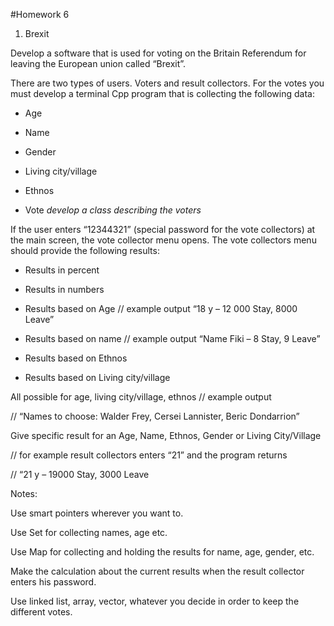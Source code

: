 #Homework 6


1. Brexit

Develop a software that is used for voting on the Britain Referendum for leaving the European union called “Brexit”.

There are two types of users. Voters and result collectors.
For the votes you must develop a terminal Cpp program that is collecting the following data:

* Age

* Name

* Gender

* Living city/village

* Ethnos 

* Vote
_develop a class describing the voters_

If the user enters “12344321” (special password for the vote collectors) at the main screen, the vote collector menu opens. The vote collectors menu should provide the following results:

* Results in percent

* Results in numbers

* Results based on Age // example output “18 y – 12 000 Stay, 8000 Leave”

* Results based on name // example output “Name Fiki – 8 Stay, 9 Leave”

* Results based on Ethnos

* Results based on Living city/village

All possible for age, living city/village, ethnos // example output

// “Names to choose: Walder Frey, Cersei Lannister, Beric Dondarrion”

Give specific result for an Age, Name, Ethnos, Gender or Living City/Village

// for example result collectors enters “21” and the program returns 

// “21 y – 19000 Stay, 3000 Leave

Notes:

Use smart pointers wherever you want to.

Use Set for collecting names, age etc.

Use Map for collecting and holding the results for name, age, gender, etc.

Make the calculation about the current results when the result collector enters his password.

Use linked list, array, vector, whatever you decide in order to keep the different votes.
